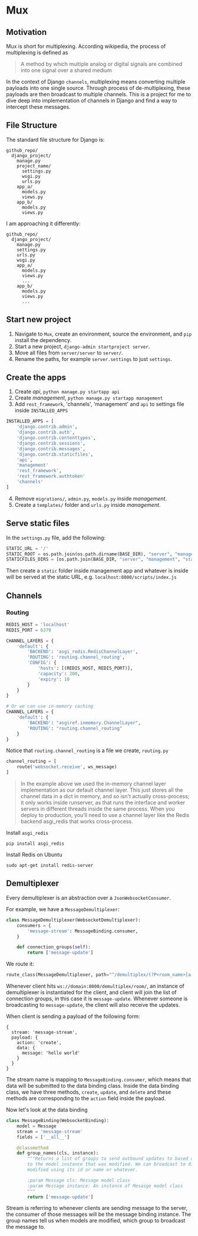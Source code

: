 # Mux
## Motivation
Mux is short for multiplexing. According wikipedia, the process of multiplexing is defined as

> A method by which multiple analog or digital signals are combined into one signal over a shared medium

In the context of Django `channels`, multiplexing means converting multiple payloads into one single source. Through
process of de-multiplexing, these payloads are then broadcast to multiple channels. This is a project for me to dive
deep into implementation of channels in Django and find a way to intercept these messages.

## File Structure
The standard file structure for Django is:
```
github_repo/
  django_project/
    manage.py
    project_name/
      settings.py
      wsgi.py
      urls.py
    app_a/
      models.py
      views.py
    app_b/
      models.py
      views.py
```

I am approaching it differently:
```
github_repo/
  django_project/
    manage.py
    settings.py
    urls.py
    wsgi.py
    app_a/
      models.py
      views.py
      ...
    app_b/
      models.py
      views.py
      ...
```

## Start new project
1. Navigate to `Mux`, create an environment, source the environment, and `pip` install the dependency.
2. Start a new project, `django-admin startproject server`.
3. Move all files from `server/server` to `server/`.
4. Rename the paths, for example `server.settings` to just `settings`.

## Create the apps
1. Create *api*, `python manage.py startapp api`
2. Create *management*, `python manage.py startapp management`
3. Add `rest_framework`, 'channels', 'management' and `api` to settings file inside `INSTALLED_APPS`
```python
INSTALLED_APPS = [
    'django.contrib.admin',
    'django.contrib.auth',
    'django.contrib.contenttypes',
    'django.contrib.sessions',
    'django.contrib.messages',
    'django.contrib.staticfiles',
    'api',
    'management'
    'rest_framework',
    'rest_framework.authtoken'
    'channels'
]
```
4. Remove `migrations/`, `admin.py`, `models.py` inside *management*.
5. Create a `templates/` folder and `urls.py` inside *management*.

## Serve static files
In the `settings.py` file, add the following:
```python
STATIC_URL = '/'
STATIC_ROOT = os.path.join(os.path.dirname(BASE_DIR), "server", "management", "static")
STATICFILES_DIRS = [os.path.join(BASE_DIR, "server", "management", "static")]
```

Then create a `static` folder inside management app and whatever is inside will be served at the static URL, e.g.
`localhost:8000/scripts/index.js`

## Channels
### Routing
```python
REDIS_HOST = 'localhost'
REDIS_PORT = 6379

CHANNEL_LAYERS = {
    'default': {
        'BACKEND': 'asgi_redis.RedisChannelLayer',
        'ROUTING': 'routing.channel_routing',
        'CONFIG': {
            'hosts': [(REDIS_HOST, REDIS_PORT)],
            'capacity': 200,
            'expiry': 10
        }
    }
}

# Or we can use in-memory caching
CHANNEL_LAYERS = {
    'default': {
        'BACKEND': "asgiref.inmemory.ChannelLayer",
        'ROUTING': "routing.channel_routing"
    }
}
```

Notice that `routing.channel_routing` is a file we create, `routing.py`

```python
channel_routing = [
    route('websocket.receive', ws_message)
]
```

> In the example above we used the in-memory channel layer implementation as our default channel layer. This just stores
> all the channel data in a dict in memory, and so isn't actually cross-process; it only works inside runserver, as that
> runs the interface and worker servers in different threads inside the same process. When you deploy to production,
> you'll need to use a channel layer like the Redis backend asgi_redis that works cross-process.

Install `asgi_redis`
```
pip install asgi_redis
```

Install Redis on Ubuntu
```
sudo apt-get install redis-server
```

## Demultiplexer
Every demultiplexer is an abstraction over a `JsonWebsocketConsumer`.

For example, we have a `MessageDemultiplexer`:
```python
class MessageDemultiplexer(WebsocketDemultiplexer):
    consumers = {
        'message-stream': MessageBinding.consumer,
    }

    def connection_groups(self):
        return ['message-update']
```

We route it:
```python
route_class(MessageDemultiplexer, path="^/demultiplex/(?P<room_name>[a-zA-Z0-9_]+)/")
```

Whenever client hits `ws://domain:8000/demultiplex/room/`, an instance of demultiplexer is instantiated for the client,
and client will join the list of connection groups, in this case it is `message-update`. Whenever someone is broadcasting
to `message-update`, the client will also receive the updates.

When client is sending a payload of the following form:
```
{
  stream: 'message-stream',
  payload: {
    action: 'create',
    data: {
      message: 'hello world'
    }
  }
}
```
The stream name is mapping to `MessageBinding.consumer`, which means that data will be submitted to the data binding class.
Inside the data binding class, we have three methods, `create`, `update`, and `delete` and these methods are corresponding
to the `action` field inside the payload.

Now let's look at the data binding
```python
class MessageBinding(WebsocketBinding):
    model = Message
    stream = 'message-stream'
    fields = ['__all__']

    @classmethod
    def group_names(cls, instance):
        """Returns a list of groups to send outbound updates to based on the instance. Notice the instance is referring
        to the model instance that was modified. We can broadcast to different groups depending on which instance is
        modified using its id or name or whatever.

        :param Message cls: Message model class
        :param Message instance: An instance of Mesasge model class
        """
        return ['message-update']
```

Stream is referring to whenever clients are sending message to the server, the consumer of those messages will be the message binding instance. The group names tell us when models are modified, which group to broadcast the message to.
